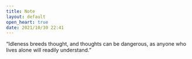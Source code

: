 ```yaml
---
title: Note
layout: default
open_heart: true
date: 2021/10/30 22:41
---
```


“Idleness breeds thought, and thoughts can be dangerous, as anyone who lives alone will readily understand.”
